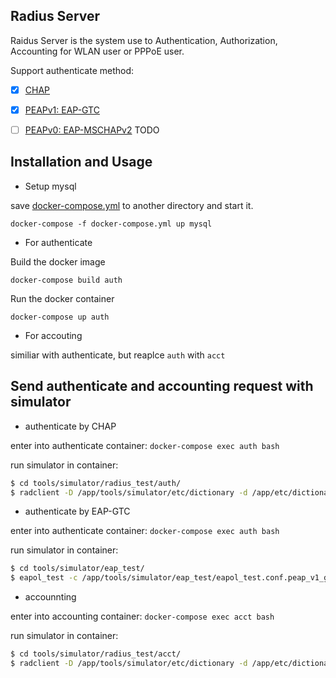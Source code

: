 ## Radius Server
Raidus Server is the system use to Authentication, Authorization, Accounting for WLAN user or PPPoE user.

Support authenticate method:

- [x] [CHAP](https://tools.ietf.org/search/rfc1994)

- [x] [PEAPv1: EAP-GTC](https://tools.ietf.org/html/draft-josefsson-pppext-eap-tls-eap-05)

- [ ] [PEAPv0: EAP-MSCHAPv2](https://tools.ietf.org/html/draft-kamath-pppext-peapv0-00) TODO


## Installation and Usage
- Setup mysql

save [docker-compose.yml](https://github.com/zeroleo12345/restful_server/blob/master/docker-compose.yml) to another directory and start it.

`docker-compose -f docker-compose.yml up mysql`

- For authenticate

Build the docker image

`docker-compose build auth`

Run the docker container

`docker-compose up auth`

- For accouting

similiar with authenticate, but reaplce `auth` with `acct`


## Send authenticate and accounting request with simulator
- authenticate by CHAP

enter into authenticate container: `docker-compose exec auth bash`

run simulator in container:

```bash
$ cd tools/simulator/radius_test/auth/
$ radclient -D /app/tools/simulator/etc/dictionary -d /app/etc/dictionary 127.0.0.1:1812  auth  'testing123'  < /app/tools/simulator/radius_test/auth/chap.conf
```

- authenticate by EAP-GTC

enter into authenticate container: `docker-compose exec auth bash`

run simulator in container:

```bash
$ cd tools/simulator/eap_test/
$ eapol_test -c /app/tools/simulator/eap_test/eapol_test.conf.peap_v1_gtc -a 127.0.0.1 -p 1812 -s testing123 -r 0
```

- accounnting

enter into accounting container: `docker-compose exec acct bash`

run simulator in container:

```bash
$ cd tools/simulator/radius_test/acct/
$ radclient -D /app/tools/simulator/etc/dictionary -d /app/etc/dictionary 127.0.0.1:1813  acct  'testing123'  < /app/tools/simulator/radius_test/acct/i.conf
```
